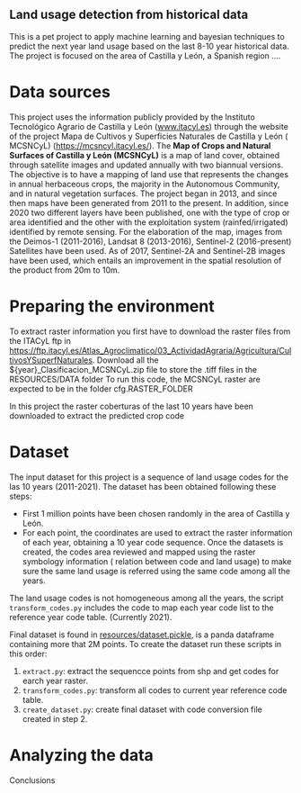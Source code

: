 Land usage detection from historical data
--------------------------------------------

This is a pet project to apply machine learning and bayesian techniques to predict the next year land usage based on the
last 8-10 year historical data. The project is focused on the area of Castilla y León, a Spanish region ....

# Data sources

This project uses the information publicly provided by the Instituto Tecnológico Agrario de Castilla y
León (www.itacyl.es) through the website of the project Mapa de Cultivos y Superficies Naturales de Castilla y León (
MCSNCyL) (https://mcsncyl.itacyl.es/). The **Map of Crops and Natural Surfaces of Castilla y León (MCSNCyL)** is a map
of land cover, obtained through satellite images and updated annually with two biannual versions. The objective is to
have a mapping of land use that represents the changes in annual herbaceous crops, the majority in the Autonomous
Community, and in natural vegetation surfaces. The project began in 2013, and since then maps have been generated from
2011 to the present. In addition, since 2020 two different layers have been published, one with the type of crop or area
identified and the other with the exploitation system (rainfed/irrigated) identified by remote sensing. For the
elaboration of the map, images from the Deimos-1 (2011-2016), Landsat 8 (2013-2016), Sentinel-2 (2016-present)
Satellites have been used. As of 2017, Sentinel-2A and Sentinel-2B images have been used, which entails an improvement
in the spatial resolution of the product from 20m to 10m.

# Preparing the environment

To extract raster information you first have to download the raster files from the ITACyL ftp
in https://ftp.itacyl.es/Atlas_Agroclimatico/03_ActividadAgraria/Agricultura/CultivosYSuperfNaturales. Download all the
${year}_Clasificacion_MCSNCyL.zip file to store the .tiff files in the RESOURCES/DATA folder To run this code, the
MCSNCyL raster are expected to be in the folder cfg.RASTER_FOLDER

In this project the raster coberturas of the last 10 years have been downloaded to extract the predicted crop code

# Dataset

The input dataset for this project is a sequence of land usage codes for the las 10 years (2011-2021). The dataset has
been obtained following these steps:

- First 1 million points have been chosen randomly in the area of Castilla y León.
- For each point, the coordinates are used to extract the raster information of each year, obtaining a 10 year code
  sequence. Once the datasets is created, the codes area reviewed and mapped using the raster symbology information (
  relation between code and land usage) to make sure the same land usage is referred using the same code among all the
  years.

The land usage codes is not homogeneous among all the years, the script `transform_codes.py` includes the code to map
each year code list to the reference year code table. (Currently 2021).

Final dataset is found in [resources/dataset.pickle](resources/dataset.pickle), is a panda dataframe containing more
that 2M points. To create the dataset run these scripts in this order:

1. `extract.py`: extract the sequencce points from shp and get codes for earch year raster.
2. `transform_codes.py`: transform all codes to current year reference code table.
3. `create_dataset.py`: create final dataset with code conversion file created in step 2.

# Analyzing the data

Conclusions